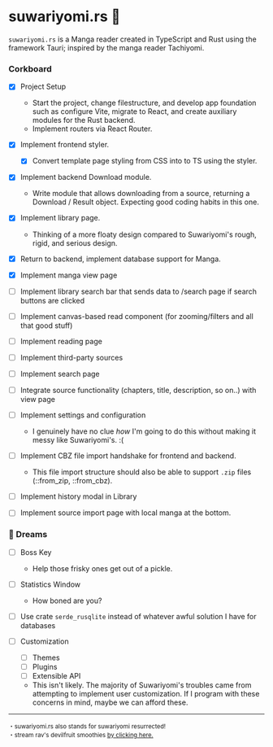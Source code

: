 # suwariyomi.rs :crab:

`suwariyomi.rs` is a Manga reader created in TypeScript and Rust using the framework Tauri; inspired by the manga reader Tachiyomi.

### Corkboard

- [x] Project Setup

  - Start the project, change filestructure, and
        develop app foundation such as configure Vite,
        migrate to React, and create auxiliary modules
        for the Rust backend.
  - Implement routers via React Router.

- [x] Implement frontend styler.

  - [x] Convert template page styling from CSS into to TS using the
            styler.

- [x] Implement backend Download module.
  - Write module that allows downloading from a source, returning a Download / Result object. Expecting good coding habits in this one.

- [x] Implement library page.
  - Thinking of a more floaty design compared to Suwariyomi's rough, rigid,
        and serious design.

- [x] Return to backend, implement database support for Manga.

- [x] Implement manga view page

- [ ] Implement library search bar that sends data to /search page if search buttons are clicked

- [ ] Implement canvas-based read component (for zooming/filters and all that good stuff)

- [ ] Implement reading page

- [ ] Implement third-party sources

- [ ] Implement search page

- [ ] Integrate source functionality (chapters, title, description, so on..) with view page

- [ ] Implement settings and configuration

  - I genuinely have no clue *how* I'm going to do this without making it messy like Suwariyomi's. :(

- [ ] Implement CBZ file import handshake for frontend and backend.

  - This file import structure should also be able to support `.zip` files (::from_zip, ::from_cbz).

- [ ] Implement history modal in Library

- [ ] Implement source import page with local manga at the bottom.

### 💭 Dreams

- [ ] Boss Key

  - Help those frisky ones get out of a pickle.

- [ ] Statistics Window

  - How boned are you?

- [ ] Use crate `serde_rusqlite` instead of whatever awful solution I have for databases

- [ ] Customization

  - [ ] Themes
  - [ ] Plugins
  - [ ] Extensible API

  - This isn't likely. The majority of Suwariyomi's troubles came from
        attempting to implement user customization. If I program with these
        concerns in mind, maybe we can afford these.

<!--
1. No committing changes to both frontend and backend at the same time.
2. When committing to a side, prefix with either [frontend] or [backend].

-->

---

<sup>
   ・suwariyomi.rs also stands for suwariyomi resurrected! <br />
   ・stream rav's devilfruit smoothies <u><a href=https://open.spotify.com/track/4BfvLwWWzENjV4lMV51nH0?si=41228558fd3e4142>by clicking here.</a></u>
